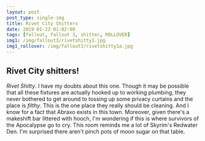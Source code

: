 ```yaml
---
layout: post
post_type: single-img
title: Rivet City Shitters
date: 2019-01-23 01:02:00
tags: [fallout, fallout 3, shitter, ROLLOVER]
img1: /img/fallout3/rivetshitty1.jpg
img1_rollover: /img/fallout3/rivetshitty1a.jpg
---
```

## Rivet City shitters!

*Rivet Shitty*. I have my doubts about this one. Though it may be possible that all these fixtures are actually hooked up to working plumbing, they never bothered to get around to tossing up some privacy curtains and the place is *filthy*. This is the one place they really should be cleaning. And I know for a fact that Abraxo exists in this town. Moreover, given there's a makeshift bar littered with hooch, I'm wondering if this is where survivors of the Apocalypse go to cry. This room reminds me a lot of Skyrim's Redwater Den. I'm surprised there aren't pinch pots of moon sugar on that table.
